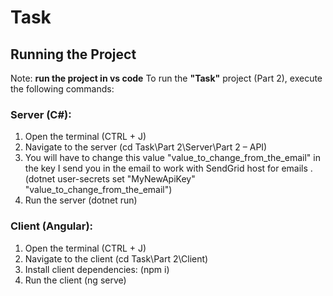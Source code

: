 # Task

## Running the Project

Note: **run the project in vs code**
To run the **"Task"** project (Part 2), execute the following commands:

### Server (C#):

1. Open the terminal (CTRL + J)
2. Navigate to the server (cd Task\Part 2\Server\Part 2 – API)
3. You will have to change this value "value_to_change_from_the_email" in the key I send you in the email to work with SendGrid host for emails . (dotnet user-secrets set "MyNewApiKey" "value_to_change_from_the_email")
4. Run the server (dotnet run)

### Client (Angular):

1. Open the terminal (CTRL + J)
2. Navigate to the client (cd Task\Part 2\Client)
3. Install client dependencies: (npm i)
4. Run the client (ng serve)

